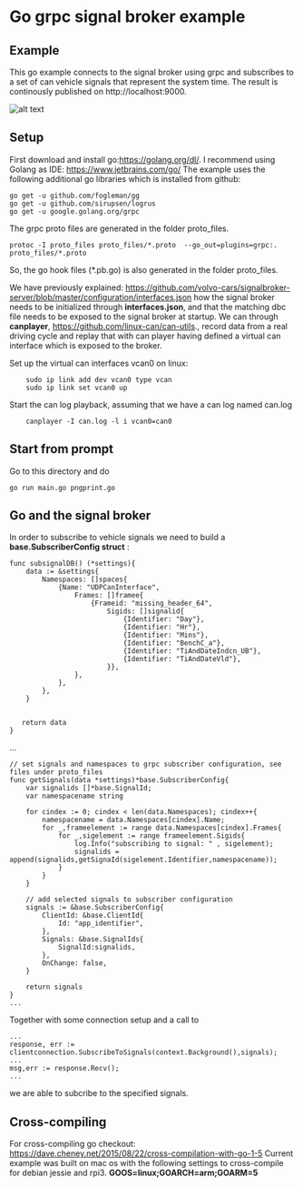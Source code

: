 #  Go grpc signal broker example

## Example

This go example connects to the signal broker using grpc and subscribes to a set of can vehicle signals that represent the system time. The result is continously published on http://localhost:9000.

![alt text](https://github.com/PeterWinzell/signalbroker-server/blob/go-example/examples/grpc/go/timeSync/printer/screen.png)

## Setup
First download and install go:https://golang.org/dl/. I recommend using Golang as IDE: https://www.jetbrains.com/go/
The example uses the following additional go libraries which is installed from github:

```
go get -u github.com/fogleman/gg
go get -u github.com/sirupsen/logrus
go get -u google.golang.org/grpc
```

The grpc proto files are generated in the folder proto_files.
```
protoc -I proto_files proto_files/*.proto  --go_out=plugins=grpc:. proto_files/*.proto
```
So, the go hook files (*.pb.go) is also generated in the folder proto_files.

We have previously explained: https://github.com/volvo-cars/signalbroker-server/blob/master/configuration/interfaces.json how the signal broker needs to be initialized through **interfaces.json**, and that the matching dbc file needs to be exposed to the signal broker at startup. We can through **canplayer**, https://github.com/linux-can/can-utils., record data from a real driving cycle and replay that with can player having defined a virtual can interface which is exposed to the broker.

Set up the virtual can interfaces vcan0 on linux:

```
    sudo ip link add dev vcan0 type vcan
    sudo ip link set vcan0 up
```    
Start the can log playback, assuming that we have a can log named can.log

```
    canplayer -I can.log -l i vcan0=can0
```

## Start from prompt

Go to this directory and do
```
go run main.go pngprint.go
```

## Go and the signal broker

In order to subscribe to vehicle signals we need to build a **base.SubscriberConfig struct** :
```
func subsignalDB() (*settings){
	data := &settings{
		Namespaces: []spaces{
			{Name: "UDPCanInterface",
				Frames: []framee{
					{Frameid: "missing_header_64",
						Sigids: []signalid{
							{Identifier: "Day"},
							{Identifier: "Hr"},
							{Identifier: "Mins"},
							{Identifier: "BenchC_a"},
							{Identifier: "TiAndDateIndcn_UB"},
							{Identifier: "TiAndDateVld"},
						}},
				},
			},
		},
	}


   return data
}
```
...
```
// set signals and namespaces to grpc subscriber configuration, see files under proto_files
func getSignals(data *settings)*base.SubscriberConfig{
	var signalids []*base.SignalId;
	var namespacename string

	for cindex := 0; cindex < len(data.Namespaces); cindex++{
		namespacename = data.Namespaces[cindex].Name;
		for _,frameelement := range data.Namespaces[cindex].Frames{
			for _,sigelement := range frameelement.Sigids{
				log.Info("subscribing to signal: " , sigelement);
				signalids = append(signalids,getSignaId(sigelement.Identifier,namespacename));
			}
		}
	}

	// add selected signals to subscriber configuration
	signals := &base.SubscriberConfig{
		ClientId: &base.ClientId{
			Id: "app_identifier",
		},
		Signals: &base.SignalIds{
			SignalId:signalids,
		},
		OnChange: false,
	}

	return signals
}
...
```
Together with some connection setup and a call to

```
...
response, err := clientconnection.SubscribeToSignals(context.Background(),signals);
...
msg,err := response.Recv();
...
```
we are able to subcribe to the specified signals.

## Cross-compiling

For cross-compiling go checkout: https://dave.cheney.net/2015/08/22/cross-compilation-with-go-1-5
Current example was built on mac os with the following settings to cross-compile for debian jessie and rpi3.
**GOOS=linux;GOARCH=arm;GOARM=5**
